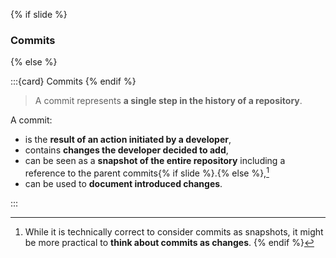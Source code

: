 {% if slide %}
### <i class="fas fa-code-commit"></i> Commits
{% else %}

:::{card} <i class="fas fa-code-commit"></i> Commits
{% endif %}

> A <i class="fab fa-git"></i> commit represents **a single step in the history of a repository**.

A commit:

- is the **result of an action initiated by a developer**,
- contains **changes the developer decided to add**,
- can be seen as a **snapshot of the entire repository** including a reference to the parent commits{% if slide %}.{% else %},[^sn5]
- can be used to **document introduced changes**.

:::


[^sn5]: While it is technically correct to consider commits as snapshots, it might be more practical to **think about commits as changes**.
{% endif %}
